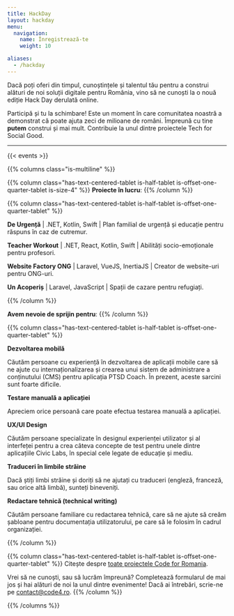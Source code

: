 ```yaml
---
title: HackDay
layout: hackday
menu:
  navigation:
    name: Înregistrează-te
    weight: 10

aliases:
  - /hackday
---
```


Dacă poți oferi din timpul, cunoștințele și talentul tău pentru a construi alături de noi soluții digitale pentru România, vino să ne cunoști la o nouă ediție Hack Day derulată online.

Participă și tu la schimbare! Este un moment în care comunitatea noastră a demonstrat că poate ajuta zeci de milioane de români. Împreună cu tine **putem** construi și mai mult. Contribuie la unul dintre proiectele Tech for Social Good.

---

{{< events >}}

{{% columns class="is-multiline" %}}

{{% column class="has-text-centered-tablet is-half-tablet is-offset-one-quarter-tablet is-size-4" %}}
**Proiecte în lucru**:
{{% /column %}}

{{% column class="has-text-centered-tablet is-half-tablet is-offset-one-quarter-tablet" %}}

**De Urgență** | .NET, Kotlin, Swift | Plan familial de urgență și educație pentru răspuns în caz de cutremur.

**Teacher Workout** | .NET, React, Kotlin, Swift | Abilități socio-emoționale pentru profesori.

**Website Factory ONG** | Laravel, VueJS, InertiaJS | Creator de website-uri pentru ONG-uri.

**Un Acoperiș** | Laravel, JavaScript | Spații de cazare pentru refugiați.

{{% /column %}}

**Avem nevoie de sprijin pentru**:
{{% /column %}}

{{% column class="has-text-centered-tablet is-half-tablet is-offset-one-quarter-tablet" %}}

**Dezvoltarea mobilă**

Căutăm persoane cu experiență în dezvoltarea de aplicații mobile care să ne ajute cu internaționalizarea și crearea unui sistem de administrare a conținutului (CMS) pentru aplicația PTSD Coach.
În prezent, aceste sarcini sunt foarte dificile.

**Testare manuală a aplicației**

Apreciem orice persoană care poate efectua testarea manuală a aplicației.

**UX/UI Design**

Căutăm persoane specializate în designul experienței utilizator și al interfeței pentru a crea câteva concepte de test pentru unele dintre aplicațiile Civic Labs, în special cele legate de educație și mediu.

**Traduceri în limbile străine**

Dacă știți limbi străine și doriți să ne ajutați cu traduceri (engleză, franceză, sau orice altă limbă), sunteți bineveniți.

**Redactare tehnică (technical writing)**

Căutăm persoane familiare cu redactarea tehnică, care să ne ajute să creăm șabloane pentru documentația utilizatorului, pe care să le folosim în cadrul organizației.


{{% /column %}}

{{% column class="has-text-centered-tablet is-half-tablet is-offset-one-quarter-tablet" %}}
Citește despre [toate proiectele Code for Romania](https://code4.ro/ro/putem).

Vrei să ne cunoști, sau să lucrăm împreună? Completează formularul de mai jos și hai alături de noi la unul dintre evenimente! Dacă ai întrebări, scrie-ne pe [contact@code4.ro](mailto:contact@code4.ro).
{{% /column %}}

{{% /columns %}}
